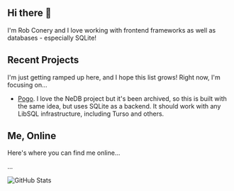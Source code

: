 ## Hi there 👋
I'm Rob Conery and I love working with frontend frameworks as well as databases - especially SQLite!

## Recent Projects

I'm just getting ramped up here, and I hope this list grows! Right now, I'm focusing on...

 - [Pogo](https://github.com/bobconery/Pogo). I love the NeDB project but it's been archived, so this is built with the same idea, but uses SQLite as a backend. It should work with any LibSQL infrastructure, including Turso and others.

## Me, Online
Here's where you can find me online...

...

 <img alt="GitHub Stats"
         src="https://github-readme-stats.vercel.app/api?username=bobconery&show_icons=true&theme=default&hide_border=true" />
